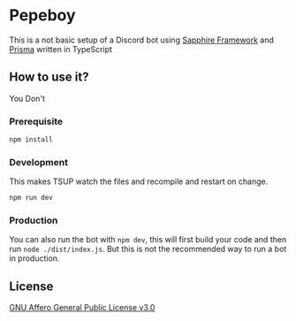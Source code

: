 # Pepeboy

This is a not basic setup of a Discord bot using [Sapphire Framework](https://www.sapphirejs.com/) and [Prisma](https://www.prisma.io/) written in TypeScript

## How to use it?

You Don't

### Prerequisite

```sh
npm install
```

### Development

This makes TSUP watch the files and recompile and restart on change.

```sh
npm run dev
```

### Production

You can also run the bot with `npm dev`, this will first build your code and then run `node ./dist/index.js`. But this is not the recommended way to run a bot in production.

## License

[GNU Affero General Public License v3.0](https://github.com/Alpaca-Industries/PepeBoy/blob/main/LICENSE)
